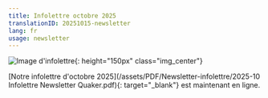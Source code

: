 ```yaml
---
title: Infolettre octobre 2025
translationID: 20251015-newsletter
lang: fr
usage: newsletter
---
```

![Image d'infolettre](/assets/images/email-icon.avif){: height="150px" class="img_center"}

[Notre infolettre d'octobre 2025](/assets/PDF/Newsletter-infolettre/2025-10 Infolettre Newsletter Quaker.pdf){: target="_blank"} est maintenant en ligne.
